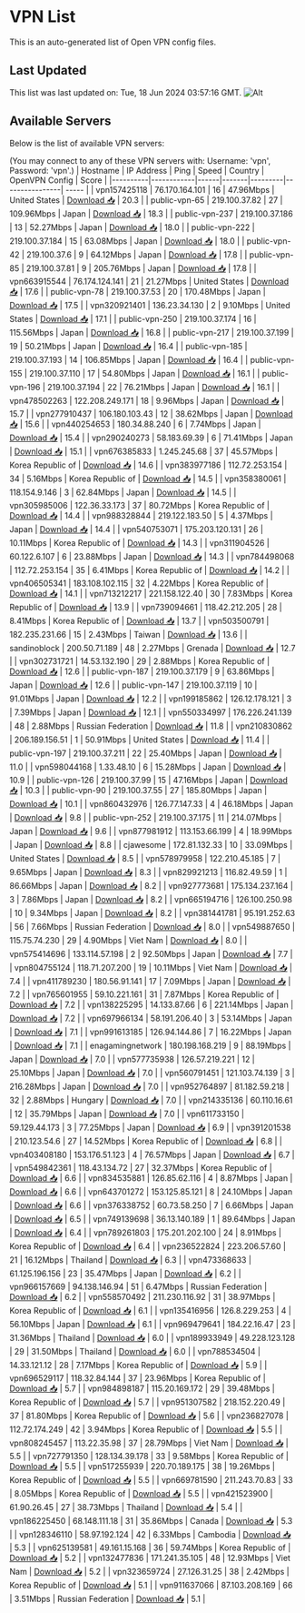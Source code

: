 # VPN List

This is an auto-generated list of Open VPN config files.

## Last Updated

This list was last updated on: Tue, 18 Jun 2024 03:57:16 GMT.
![Alt](https://repobeats.axiom.co/api/embed/186b98318ef1479477931607c1ad7d823f12451f.svg "Repobeats analytics image")

## Available Servers

Below is the list of available VPN servers:

(You may connect to any of these VPN servers with: Username: 'vpn', Password: 'vpn'.)
| Hostname | IP Address | Ping | Speed | Country | OpenVPN Config | Score |
|----------|------------|------|-------|---------|----------------| ----- |
| vpn157425118 | 76.170.164.101 | 16 | 47.96Mbps | United States | [Download 📥](./configs/server_0_US.ovpn) | 20.3 |
| public-vpn-65 | 219.100.37.82 | 27 | 109.96Mbps | Japan | [Download 📥](./configs/server_1_JP.ovpn) | 18.3 |
| public-vpn-237 | 219.100.37.186 | 13 | 52.27Mbps | Japan | [Download 📥](./configs/server_2_JP.ovpn) | 18.0 |
| public-vpn-222 | 219.100.37.184 | 15 | 63.08Mbps | Japan | [Download 📥](./configs/server_3_JP.ovpn) | 18.0 |
| public-vpn-42 | 219.100.37.6 | 9 | 64.12Mbps | Japan | [Download 📥](./configs/server_4_JP.ovpn) | 17.8 |
| public-vpn-85 | 219.100.37.81 | 9 | 205.76Mbps | Japan | [Download 📥](./configs/server_5_JP.ovpn) | 17.8 |
| vpn663915544 | 76.174.124.141 | 21 | 21.27Mbps | United States | [Download 📥](./configs/server_6_US.ovpn) | 17.6 |
| public-vpn-78 | 219.100.37.53 | 20 | 170.48Mbps | Japan | [Download 📥](./configs/server_7_JP.ovpn) | 17.5 |
| vpn320921401 | 136.23.34.130 | 2 | 9.10Mbps | United States | [Download 📥](./configs/server_8_US.ovpn) | 17.1 |
| public-vpn-250 | 219.100.37.174 | 16 | 115.56Mbps | Japan | [Download 📥](./configs/server_9_JP.ovpn) | 16.8 |
| public-vpn-217 | 219.100.37.199 | 19 | 50.21Mbps | Japan | [Download 📥](./configs/server_10_JP.ovpn) | 16.4 |
| public-vpn-185 | 219.100.37.193 | 14 | 106.85Mbps | Japan | [Download 📥](./configs/server_11_JP.ovpn) | 16.4 |
| public-vpn-155 | 219.100.37.110 | 17 | 54.80Mbps | Japan | [Download 📥](./configs/server_12_JP.ovpn) | 16.1 |
| public-vpn-196 | 219.100.37.194 | 22 | 76.21Mbps | Japan | [Download 📥](./configs/server_13_JP.ovpn) | 16.1 |
| vpn478502263 | 122.208.249.171 | 18 | 9.96Mbps | Japan | [Download 📥](./configs/server_14_JP.ovpn) | 15.7 |
| vpn277910437 | 106.180.103.43 | 12 | 38.62Mbps | Japan | [Download 📥](./configs/server_15_JP.ovpn) | 15.6 |
| vpn440254653 | 180.34.88.240 | 6 | 7.74Mbps | Japan | [Download 📥](./configs/server_16_JP.ovpn) | 15.4 |
| vpn290240273 | 58.183.69.39 | 6 | 71.41Mbps | Japan | [Download 📥](./configs/server_17_JP.ovpn) | 15.1 |
| vpn676385833 | 1.245.245.68 | 37 | 45.57Mbps | Korea Republic of | [Download 📥](./configs/server_18_KR.ovpn) | 14.6 |
| vpn383977186 | 112.72.253.154 | 34 | 5.16Mbps | Korea Republic of | [Download 📥](./configs/server_19_KR.ovpn) | 14.5 |
| vpn358380061 | 118.154.9.146 | 3 | 62.84Mbps | Japan | [Download 📥](./configs/server_20_JP.ovpn) | 14.5 |
| vpn305985006 | 122.36.33.173 | 37 | 80.72Mbps | Korea Republic of | [Download 📥](./configs/server_21_KR.ovpn) | 14.4 |
| vpn988328844 | 219.122.183.50 | 5 | 4.37Mbps | Japan | [Download 📥](./configs/server_22_JP.ovpn) | 14.4 |
| vpn540753071 | 175.203.120.131 | 26 | 10.11Mbps | Korea Republic of | [Download 📥](./configs/server_23_KR.ovpn) | 14.3 |
| vpn311904526 | 60.122.6.107 | 6 | 23.88Mbps | Japan | [Download 📥](./configs/server_24_JP.ovpn) | 14.3 |
| vpn784498068 | 112.72.253.154 | 35 | 6.41Mbps | Korea Republic of | [Download 📥](./configs/server_25_KR.ovpn) | 14.2 |
| vpn406505341 | 183.108.102.115 | 32 | 4.22Mbps | Korea Republic of | [Download 📥](./configs/server_26_KR.ovpn) | 14.1 |
| vpn713212217 | 221.158.122.40 | 30 | 7.83Mbps | Korea Republic of | [Download 📥](./configs/server_27_KR.ovpn) | 13.9 |
| vpn739094661 | 118.42.212.205 | 28 | 8.41Mbps | Korea Republic of | [Download 📥](./configs/server_28_KR.ovpn) | 13.7 |
| vpn503500791 | 182.235.231.66 | 15 | 2.43Mbps | Taiwan | [Download 📥](./configs/server_29_TW.ovpn) | 13.6 |
| sandinoblock | 200.50.71.189 | 48 | 2.27Mbps | Grenada | [Download 📥](./configs/server_30_GD.ovpn) | 12.7 |
| vpn302731721 | 14.53.132.190 | 29 | 2.88Mbps | Korea Republic of | [Download 📥](./configs/server_31_KR.ovpn) | 12.6 |
| public-vpn-187 | 219.100.37.179 | 9 | 63.86Mbps | Japan | [Download 📥](./configs/server_32_JP.ovpn) | 12.6 |
| public-vpn-147 | 219.100.37.119 | 10 | 91.01Mbps | Japan | [Download 📥](./configs/server_33_JP.ovpn) | 12.2 |
| vpn199185862 | 126.12.178.121 | 3 | 7.39Mbps | Japan | [Download 📥](./configs/server_34_JP.ovpn) | 12.1 |
| vpn550334997 | 176.226.241.139 | 48 | 2.88Mbps | Russian Federation | [Download 📥](./configs/server_35_RU.ovpn) | 11.8 |
| vpn210830862 | 206.189.156.51 | 1 | 50.91Mbps | United States | [Download 📥](./configs/server_36_US.ovpn) | 11.4 |
| public-vpn-197 | 219.100.37.211 | 22 | 25.40Mbps | Japan | [Download 📥](./configs/server_37_JP.ovpn) | 11.0 |
| vpn598044168 | 1.33.48.10 | 6 | 15.28Mbps | Japan | [Download 📥](./configs/server_38_JP.ovpn) | 10.9 |
| public-vpn-126 | 219.100.37.99 | 15 | 47.16Mbps | Japan | [Download 📥](./configs/server_39_JP.ovpn) | 10.3 |
| public-vpn-90 | 219.100.37.55 | 27 | 185.80Mbps | Japan | [Download 📥](./configs/server_40_JP.ovpn) | 10.1 |
| vpn860432976 | 126.77.147.33 | 4 | 46.18Mbps | Japan | [Download 📥](./configs/server_41_JP.ovpn) | 9.8 |
| public-vpn-252 | 219.100.37.175 | 11 | 214.07Mbps | Japan | [Download 📥](./configs/server_42_JP.ovpn) | 9.6 |
| vpn877981912 | 113.153.66.199 | 4 | 18.99Mbps | Japan | [Download 📥](./configs/server_43_JP.ovpn) | 8.8 |
| cjawesome | 172.81.132.33 | 10 | 33.09Mbps | United States | [Download 📥](./configs/server_44_US.ovpn) | 8.5 |
| vpn578979958 | 122.210.45.185 | 7 | 9.65Mbps | Japan | [Download 📥](./configs/server_45_JP.ovpn) | 8.3 |
| vpn829921213 | 116.82.49.59 | 1 | 86.66Mbps | Japan | [Download 📥](./configs/server_46_JP.ovpn) | 8.2 |
| vpn927773681 | 175.134.237.164 | 3 | 7.86Mbps | Japan | [Download 📥](./configs/server_47_JP.ovpn) | 8.2 |
| vpn665194716 | 126.100.250.98 | 10 | 9.34Mbps | Japan | [Download 📥](./configs/server_48_JP.ovpn) | 8.2 |
| vpn381441781 | 95.191.252.63 | 56 | 7.66Mbps | Russian Federation | [Download 📥](./configs/server_49_RU.ovpn) | 8.0 |
| vpn549887650 | 115.75.74.230 | 29 | 4.90Mbps | Viet Nam | [Download 📥](./configs/server_50_VN.ovpn) | 8.0 |
| vpn575414696 | 133.114.57.198 | 2 | 92.50Mbps | Japan | [Download 📥](./configs/server_51_JP.ovpn) | 7.7 |
| vpn804755124 | 118.71.207.200 | 19 | 10.11Mbps | Viet Nam | [Download 📥](./configs/server_52_VN.ovpn) | 7.4 |
| vpn411789230 | 180.56.91.141 | 17 | 7.09Mbps | Japan | [Download 📥](./configs/server_53_JP.ovpn) | 7.2 |
| vpn765601955 | 59.10.221.161 | 31 | 7.87Mbps | Korea Republic of | [Download 📥](./configs/server_54_KR.ovpn) | 7.2 |
| vpn138225295 | 14.133.87.66 | 6 | 221.14Mbps | Japan | [Download 📥](./configs/server_55_JP.ovpn) | 7.2 |
| vpn697966134 | 58.191.206.40 | 3 | 53.14Mbps | Japan | [Download 📥](./configs/server_56_JP.ovpn) | 7.1 |
| vpn991613185 | 126.94.144.86 | 7 | 16.22Mbps | Japan | [Download 📥](./configs/server_57_JP.ovpn) | 7.1 |
| enagamingnetwork | 180.198.168.219 | 9 | 88.19Mbps | Japan | [Download 📥](./configs/server_58_JP.ovpn) | 7.0 |
| vpn577735938 | 126.57.219.221 | 12 | 25.10Mbps | Japan | [Download 📥](./configs/server_59_JP.ovpn) | 7.0 |
| vpn560791451 | 121.103.74.139 | 3 | 216.28Mbps | Japan | [Download 📥](./configs/server_60_JP.ovpn) | 7.0 |
| vpn952764897 | 81.182.59.218 | 32 | 2.88Mbps | Hungary | [Download 📥](./configs/server_61_HU.ovpn) | 7.0 |
| vpn214335136 | 60.110.16.61 | 12 | 35.79Mbps | Japan | [Download 📥](./configs/server_62_JP.ovpn) | 7.0 |
| vpn611733150 | 59.129.44.173 | 3 | 77.25Mbps | Japan | [Download 📥](./configs/server_63_JP.ovpn) | 6.9 |
| vpn391201538 | 210.123.54.6 | 27 | 14.52Mbps | Korea Republic of | [Download 📥](./configs/server_64_KR.ovpn) | 6.8 |
| vpn403408180 | 153.176.51.123 | 4 | 76.57Mbps | Japan | [Download 📥](./configs/server_65_JP.ovpn) | 6.7 |
| vpn549842361 | 118.43.134.72 | 27 | 32.37Mbps | Korea Republic of | [Download 📥](./configs/server_66_KR.ovpn) | 6.6 |
| vpn834535881 | 126.85.62.116 | 4 | 8.87Mbps | Japan | [Download 📥](./configs/server_67_JP.ovpn) | 6.6 |
| vpn643701272 | 153.125.85.121 | 8 | 24.10Mbps | Japan | [Download 📥](./configs/server_68_JP.ovpn) | 6.6 |
| vpn376338752 | 60.73.58.250 | 7 | 6.66Mbps | Japan | [Download 📥](./configs/server_69_JP.ovpn) | 6.5 |
| vpn749139698 | 36.13.140.189 | 1 | 89.64Mbps | Japan | [Download 📥](./configs/server_70_JP.ovpn) | 6.4 |
| vpn789261803 | 175.201.202.100 | 24 | 8.91Mbps | Korea Republic of | [Download 📥](./configs/server_71_KR.ovpn) | 6.4 |
| vpn236522824 | 223.206.57.60 | 21 | 16.12Mbps | Thailand | [Download 📥](./configs/server_72_TH.ovpn) | 6.3 |
| vpn473368633 | 61.125.196.156 | 23 | 35.47Mbps | Japan | [Download 📥](./configs/server_73_JP.ovpn) | 6.2 |
| vpn966157669 | 94.138.146.94 | 51 | 6.47Mbps | Russian Federation | [Download 📥](./configs/server_74_RU.ovpn) | 6.2 |
| vpn558570492 | 211.230.116.92 | 31 | 38.97Mbps | Korea Republic of | [Download 📥](./configs/server_75_KR.ovpn) | 6.1 |
| vpn135416956 | 126.8.229.253 | 4 | 56.10Mbps | Japan | [Download 📥](./configs/server_76_JP.ovpn) | 6.1 |
| vpn969479641 | 184.22.16.47 | 23 | 31.36Mbps | Thailand | [Download 📥](./configs/server_77_TH.ovpn) | 6.0 |
| vpn189933949 | 49.228.123.128 | 29 | 31.50Mbps | Thailand | [Download 📥](./configs/server_78_TH.ovpn) | 6.0 |
| vpn788534504 | 14.33.121.12 | 28 | 7.17Mbps | Korea Republic of | [Download 📥](./configs/server_79_KR.ovpn) | 5.9 |
| vpn696529117 | 118.32.84.144 | 37 | 23.96Mbps | Korea Republic of | [Download 📥](./configs/server_80_KR.ovpn) | 5.7 |
| vpn984898187 | 115.20.169.172 | 29 | 39.48Mbps | Korea Republic of | [Download 📥](./configs/server_81_KR.ovpn) | 5.7 |
| vpn951307582 | 218.152.220.49 | 37 | 81.80Mbps | Korea Republic of | [Download 📥](./configs/server_82_KR.ovpn) | 5.6 |
| vpn236827078 | 112.72.174.249 | 42 | 3.94Mbps | Korea Republic of | [Download 📥](./configs/server_83_KR.ovpn) | 5.5 |
| vpn808245457 | 113.22.35.98 | 37 | 28.79Mbps | Viet Nam | [Download 📥](./configs/server_84_VN.ovpn) | 5.5 |
| vpn727791350 | 128.134.39.178 | 33 | 9.58Mbps | Korea Republic of | [Download 📥](./configs/server_85_KR.ovpn) | 5.5 |
| vpn517255939 | 220.70.189.175 | 38 | 19.26Mbps | Korea Republic of | [Download 📥](./configs/server_86_KR.ovpn) | 5.5 |
| vpn669781590 | 211.243.70.83 | 33 | 8.05Mbps | Korea Republic of | [Download 📥](./configs/server_87_KR.ovpn) | 5.5 |
| vpn421523900 | 61.90.26.45 | 27 | 38.73Mbps | Thailand | [Download 📥](./configs/server_88_TH.ovpn) | 5.4 |
| vpn186225450 | 68.148.111.18 | 31 | 35.86Mbps | Canada | [Download 📥](./configs/server_89_CA.ovpn) | 5.3 |
| vpn128346110 | 58.97.192.124 | 42 | 6.33Mbps | Cambodia | [Download 📥](./configs/server_90_KH.ovpn) | 5.3 |
| vpn625139581 | 49.161.15.168 | 36 | 59.74Mbps | Korea Republic of | [Download 📥](./configs/server_91_KR.ovpn) | 5.2 |
| vpn132477836 | 171.241.35.105 | 48 | 12.93Mbps | Viet Nam | [Download 📥](./configs/server_92_VN.ovpn) | 5.2 |
| vpn323659724 | 27.126.31.25 | 38 | 2.42Mbps | Korea Republic of | [Download 📥](./configs/server_93_KR.ovpn) | 5.1 |
| vpn911637066 | 87.103.208.169 | 66 | 3.51Mbps | Russian Federation | [Download 📥](./configs/server_94_RU.ovpn) | 5.1 |
